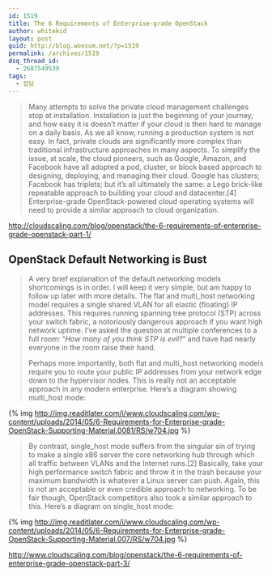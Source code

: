 ```yaml
---
id: 1519
title: The 6 Requirements of Enterprise-grade OpenStack
author: whitekid
layout: post
guid: http://blog.woosum.net/?p=1519
permalink: /archives/1519
dsq_thread_id:
  - 2687549539
tags:
  - 잡담
---
```

> Many attempts to solve the private cloud management challenges stop at installation. Installation is just the beginning of your journey, and how easy it is doesn’t matter if your cloud is then hard to manage on a daily basis. As we all know, running a production system is not easy. In fact, private clouds are significantly more complex than traditional infrastructure approaches in many aspects. To simplify the issue, at scale, the cloud pioneers, such as Google, Amazon, and Facebook have all adopted a pod, cluster, or block based approach to designing, deploying, and managing their cloud. Google has clusters; Facebook has triplets; but it’s all ultimately the same: a Lego brick-like repeatable approach to building your cloud and datacenter.[4] Enterprise-grade OpenStack-powered cloud operating systems will need to provide a similar approach to cloud organization.

http://cloudscaling.com/blog/openstack/the-6-requirements-of-enterprise-grade-openstack-part-1/

## OpenStack Default Networking is Bust

> A very brief explanation of the default networking models shortcomings is in order. I will keep it very simple, but am happy to follow up later with more details. The flat and multi_host networking model requires a single shared VLAN for all elastic (floating) IP addresses. This requires running spanning tree protocol (STP) across your switch fabric, a notoriously dangerous approach if you want high network uptime. I’ve asked the question at multiple conferences to a full room: “*How many of you think STP is evil?*” and have had nearly everyone in the room raise their hand.
>
> Perhaps more importantly, both flat and multi\_host networking models require you to route your public IP addresses from your network edge down to the hypervisor nodes. This is really not an acceptable approach in any modern enterprise. Here’s a diagram showing multi\_host mode:

{% img http://img.readitlater.com/i/www.cloudscaling.com/wp-content/uploads/2014/05/6-Requirements-for-Enterprise-grade-OpenStack-Supporting-Material.0081/RS/w704.jpg %}

> By contrast, single\_host mode suffers from the singular sin of trying to make a single x86 server the core networking hub through which all traffic between VLANs and the Internet runs.[2] Basically, take your high performance switch fabric and throw it in the trash because your maximum bandwidth is whatever a Linux server can push. Again, this is not an acceptable or even credible approach to networking. To be fair though, OpenStack competitors also took a similar approach to this. Here’s a diagram on single\_host mode:

{% img http://img.readitlater.com/i/www.cloudscaling.com/wp-content/uploads/2014/05/6-Requirements-for-Enterprise-grade-OpenStack-Supporting-Material.007/RS/w704.jpg %}

http://www.cloudscaling.com/blog/openstack/the-6-requirements-of-enterprise-grade-openstack-part-3/